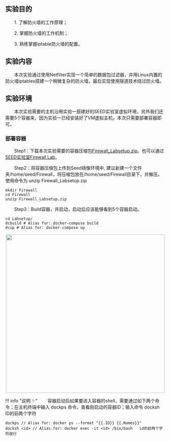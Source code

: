 ## 实验目的

&emsp;&emsp;1. 了解防火墙的工作原理；

&emsp;&emsp;2. 掌握防火墙的工作机制；

&emsp;&emsp;3. 熟练掌握iptable防火墙的配置。


## 实验内容

&emsp;&emsp;本次实验通过使用Netfilter实现一个简单的数据包过滤器，并用Linux内置的防火墙iptables搭建一个稍微复杂的防火墙，最后实现使用隧道技术绕过防火墙。

## 实验环境

&emsp;&emsp;本次实验需要的主机沿用实验一搭建好的SEED实验室虚拟环境，另外我们还需要5个容器来，因为实验一已经安装好了VM虚拟主机，本次只需要部署容器即可。

###  部署容器

&emsp;&emsp;Step1：下载本次实验需要的容器压缩包[Firewall_Labsetup.zip](https://gitee.com/hitsz-cslab/net-work-security/tree/master/stupkt)。也可以通过[SEED实验室Firewall Lab](https://seedsecuritylabs.org/Labs_20.04/Networking/Firewall/)。

&emsp;&emsp;Step2：将容器压缩包上传到Seed镜像环境中, 建议新建一个文件夹/home/seed/Firewall，将压缩包放在/home/seed/Firewall目录下，并解压。使用命令为 unzip Firewall_Labsetup.zip
   
    mkdir Firewall
    cd Firewall
    unzip Firewall_Labsetup.zip

&emsp;&emsp;Step3：Build容器，并启动，启动后应该能够看到5个容器启动。
    
    cd Labsetup/
    dcbuild # Alias for: docker-compose build
    dcup # Alias for: docker-compose up

<center><img src="../assets/1-2.png" width = 500></center>


!!! info "说明 :sparkles:"
&emsp;&emsp;容器启动后如果要进入容器的shell，需要通过如下两个命令；在主机终端中输入 dockps 命令，查看刚启动的容器ID；输入命令 docksh ID的前两个字符
    
    dockps // Alias for: docker ps --format "{{.ID}} {{.Names}}"
    docksh <id> // Alias for: docker exec -it <id> /bin/bash   id的前两个字符就行

